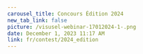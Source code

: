 ```yaml
---
carousel_title: Concours Édition 2024
new_tab_link: false
picture: /visusel-webinar-17012024-1-.png
date: December 1, 2023 11:17 AM
link: fr/contest/2024_edition
---
```

